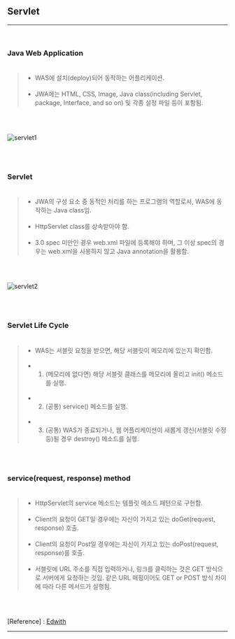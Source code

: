 Servlet
-------

---

<br>

### Java Web Application<br><br>

> -	WAS에 설치(deploy)되어 동작하는 어플리케이션.<br><br>
> -	JWA에는 HTML, CSS, Image, Java class(including Servlet, package, Interface, and so on) 및 각종 설정 파일 등이 포함됨.

<br><br>

![servlet1](https://user-images.githubusercontent.com/56240505/69651203-13775700-10b3-11ea-8140-b1bc22adc0a8.png)

<br><br>

### Servlet<br><br>

> -	JWA의 구성 요소 중 동적인 처리를 하는 프로그램의 역할로서, WAS에 동작하는 Java class임.<br><br>
> -	HttpServlet class를 상속받아야 함.<br><br>
> -	3.0 spec 미만인 경우 web.xml 파일에 등록해야 하며, 그 이상 spec의 경우는 web.xml을 사용하지 않고 Java annotation을 활용함.

<br><br>

![servlet2](https://user-images.githubusercontent.com/56240505/69651204-13775700-10b3-11ea-8889-313f7c5e419c.png)

<br><br>

### Servlet Life Cycle<br><br>

> -	WAS는 서블릿 요청을 받으면, 해당 서블릿이 메모리에 있는지 확인함.<br><br>
> -	1. (메모리에 없다면) 해당 서블릿 클래스를 메모리에 올리고 init() 메소드를 실행.<br><br>
> -	2. (공통) service() 메소드를 실행.<br><br>
> -	3. (공통) WAS가 종료되거나, 웹 어플리케이션이 새롭게 갱신(서블릿 수정 등)될 경우 destroy() 메소드를 실행.

<br><br>

### service(request, response) method<br><br>

> -	HttpServlet의 service 메소드는 템플릿 메소드 패턴으로 구현함.<br><br>
> -	Client의 요청이 GET일 경우에는 자신이 가지고 있는 doGet(request, response) 호출.<br><br>
> -	Client의 요청이 Post일 경우에는 자신이 가지고 있는 doPost(request, response)를 호출.<br><br>
> -	서블릿에 URL 주소를 직접 입력하거나, 링크를 클릭하는 것은 GET 방식으로 서버에게 요청하는 것임. 같은 URL 매핑이어도 GET or POST 방식 차이에 따라 다른 메서드가 실행됨.

<br><br>

[Reference] : [Edwith](https://www.edwith.org/boostcourse-web/lecture/16688/)

---

